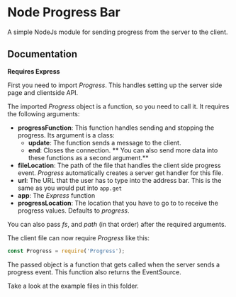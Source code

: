 # Node Progress Bar
A simple NodeJs module for sending progress from the server to the client.

## Documentation
**Requires Express**

First you need to import *Progress*. This handles setting up the server side page and clientside API.

The imported *Progress* object is a function, so you need to call it. It requires the following arguments:

- **progressFunction**: This function handles sending and stopping the progress. Its argument is a class:
	- **update**: The function sends a message to the client.
	- **end**: Closes the connection.
	** You can also send more data into these functions as a second argument.**
- **fileLocation**: The path of the file that handles the client side progress event. *Progress* automatically creates a server get handler for this file.
- **url**: The URL that the user has to type into the address bar. This is the same as you would put into `app.get`
- **app**: The *Express* function
- **progressLocation**: The location that you have to go to to receive the progress values. Defaults to *progress*.

You can also pass *fs*, and *path* (in that order) after the required arguments.


The client file can now require *Progress* like this:
```JavaScript
const Progress = require('Progress');
```

The passed object is a function that gets called when the server sends a progress event. This function also returns the EventSource.

Take a look at the example files in this folder.